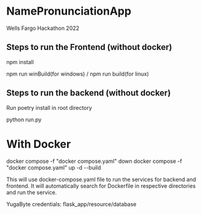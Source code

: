 # NamePronunciationApp
Wells Fargo Hackathon 2022

<h2>Steps to run the Frontend (without docker)</h2>
<p>npm install</p>
<p>npm run winBuild(for windows) / npm run build(for linux)</p>

<h2>Steps to run the backend (without docker)</h2>
<p>Run poetry install in root directory</p>
<p>python run.py</p>

<h1>With Docker</h1>
docker compose -f "docker compose.yaml" down
docker compose -f "docker compose.yaml" up -d --build

This will use docker-compose.yaml file to run the services for backend and frontend. It will automatically search for Dockerfile in respective directories and run the service.



YugaByte credentials: flask_app/resource/database
